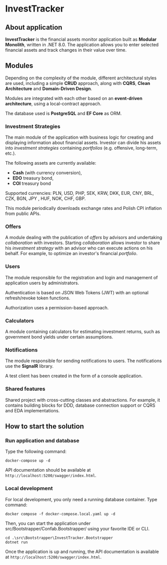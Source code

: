 # InvestTracker
## About application

**InvestTracker** is the financial assets monitor application built as **Modular Monolith**, written in .NET 8.0.
The application allows you to enter selected financial assets and track changes in their value over time. 

## Modules
Depending on the complexity of the module, different architectural styles are used,
including a simple **CRUD** approach, along with **CQRS**, **Clean Architecture** and **Domain-Driven Design**.

Modules are integrated with each other based on an **event-driven architecture**, using a local-contract approach.

The database used is **PostgreSQL** and **EF Core** as ORM.

### Investment Strategies
The main module of the application with business logic for creating and displaying information about financial assets.
Investor can divide his assets into _investment strategies_ containing _portfolios_ (e.g. offensive, long-term, etc.).

The following assets are currently available:
- **Cash** (with currency conversion),
- **EDO** treasury bond,
- **COI** treasury bond

Supported currencies: PLN, USD, PHP, SEK, KRW, DKK, EUR, CNY, BRL, CZK, BGN, JPY , HUF, NOK, CHF, GBP.

This module periodically downloads exchange rates and Polish CPI inflation from public APIs.

### Offers
A module dealing with the publication of _offers_ by advisors and undertaking _collaboration_ with investors.
Starting _collaboration_ allows investor to share his _investment strategy_ with an advisor who can execute actions on his behalf.
For example, to optimize an investor's financial _portfolio_.

### Users
The module responsible for the registration and login and management of application users by administrators.

Authentication is based on JSON Web Tokens (JWT) with an optional refresh/revoke token functions. 

Authorization uses a permission-based approach.

### Calculators
A module containing calculators for estimating investment returns, such as government bond yields under certain assumptions.

### Notifications
The module responsible for sending notifications to users. 
The notifications use the **SignalR** library. 

A test client has been created in the form of a console application.

### Shared features
Shared project with cross-cutting classes and abstractions.
For example, it contains building blocks for DDD, database connection support or CQRS and EDA implementations.

## How to start the solution

### Run application and database

Type the following command:
```
docker-compose up -d
```

API documentation should be available at ```http://localhost:5200/swagger/index.html```.

### Local development
For local development, you only need a running database container. Type command:
```
docker compose -f docker-compose.local.yaml up -d
```

Then, you can start the application under src/Bootstrapper/Confab.Bootstrapper/ using your favorite IDE or CLI.
```
cd .\src\Bootstrapper\InvestTracker.Bootstrapper
dotnet run
```

Once the application is up and running, the API documentation is available at ```http://localhost:5200/swagger/index.html```.

